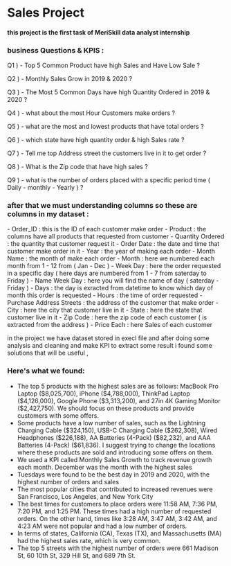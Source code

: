<h1>Sales Project</h1>
<h4>this project is the first task of MeriSkill data analyst internship</h4>
<P>
  <h3>business Questions & KPIS :</h3> 
<P>Q1 ) - Top 5 Common Product have high Sales and Have Low Sale ? </P>
<P>Q2 ) - Monthly Sales Grow in 2019 & 2020 ?</P>
<P>Q3 ) - The Most 5 Common Days  have high Quantity Ordered in 2019 & 2020 ?</P>
<P>Q4 ) - what about the  most Hour Customers make orders  ?</P>
<P>Q5 ) - what are the most and lowest products that have total orders ?</P>
<P>Q6 ) - which state have high quantity order & high Sales rate ?</P>
<P>Q7 ) - Tell me top Address street the customers live in it to get order ?</P>
<P>Q8 ) - What is the Zip code that have high sales ?</P>
<P>Q9 ) - what is the number of orders placed with a specific period time ( Daily - monthly - Yearly )  ?</P>
</P>
<p>
  <h3>after that we must understanding columns so these are columns in my dataset : </h3>
  - Order_ID : this is the ID of each customer make order
  -	Product : the columns have all products that requested from customer
  - Quantity Ordered : the quantity that customer request it
  - Order Date : the date and time that customer make order in it
  - Year : the year of making each order
  - Month Name  : the month of make each order
  - Month : here we numbered each month from 1 - 12 from ( Jan - Dec )
  - Week Day : here the order requested in a specific day ( here days are numbered from 1 - 7 from saterday to Friday )
  - Name Week Day : here you will find the name of day ( saterday - Friday )
  - Days : the day is exracted from datetime to know which day of month this order is requested
  - Hours	: the time of order requested
  - Purchase Address Streets : the address of the customer that make order
  - City : here the city that customer live in it 
  - State : here the state that customer live in it 
  - Zip Code : here the zip code of each customer ( is extracted from the address )
  - Price Each : here Sales of each customer 
</p>
<p>
in the project we have dataset stored in execl file and after doing some analysis and cleaning and make KPI to extract some result i found some solutions that will be useful ,
<h3>Here's what we found:</h3>
<ul>
<li> The top 5 products with the highest sales are as follows: MacBook Pro Laptop ($8,025,700), iPhone ($4,788,000), ThinkPad Laptop ($4,126,000), Google Phone ($3,313,200), and 27in 4K Gaming Monitor ($2,427,750). We should focus on these products and provide customers with some offers.
</li>
<li>Some products have a low number of sales, such as the Lightning Charging Cable ($324,150), USB-C Charging Cable ($262,308), Wired Headphones ($226,188), AA Batteries (4-Pack) ($82,232), and AAA Batteries (4-Pack) ($61,836). I suggest trying to change the locations where these products are sold and introducing some offers on them.
</li>
<li> We used a KPI called Monthly Sales Growth to track revenue growth each month. December was the month with the highest sales</li>
<li> Tuesdays were found to be the best day in 2019 and 2020, with the highest number of orders and sales</li>
<li> The most popular cities that contributed to increased revenues were San Francisco, Los Angeles, and New York City</li>
<li> The best times for customers to place orders were 11:58 AM, 7:36 PM, 7:20 PM, and 1:25 PM. These times had a high number of requested orders. On the other hand, times like 3:28 AM, 3:47 AM, 3:42 AM, and 4:23 AM were not popular and had a low number of orders.</li>
<li> In terms of states, California (CA), Texas (TX), and Massachusetts (MA) had the highest sales rate, which is very common.</li>
<li> The top 5 streets with the highest number of orders were 661 Madison St, 60 10th St, 329 Hill St, and 689 7th St.</li>
</ul>
</p>


